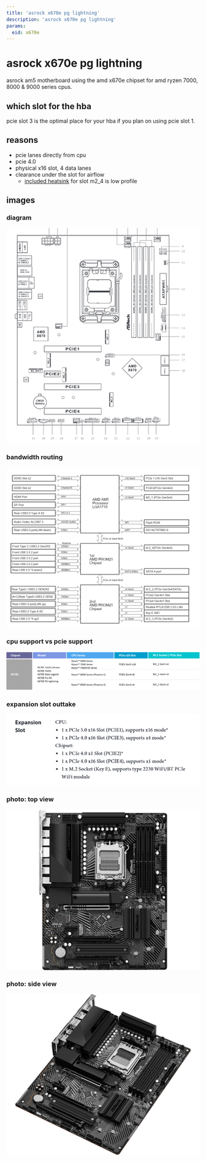 ```yaml
---
title: 'asrock x670e pg lightning'
description: 'asrock x670e pg lightning'
params:
  eid: x670e
---
```

# asrock x670e pg lightning
asrock am5 motherboard using the amd x670e chipset for amd ryzen 7000, 8000 & 9000 series cpus.

## which slot for the hba
pcie slot 3 is the optimal place for your hba if you plan on using pcie slot 1.

## reasons
* pcie lanes directly from cpu
* pcie 4.0
* physical x16 slot, 4 data lanes
* clearance under the slot for airflow
  * [included heatsink](#photo-side-view) for slot m2_4 is low profile

## images
### diagram
![](x670e-layout.png)
### bandwidth routing
![](x670e-logical.png)
### cpu support vs pcie support
![](x670e-pcie-cpu.png)
### expansion slot outtake
![](x670e-pcie.png)
### photo: top view
![](x670e-photo.png)
### photo: side view
![sideview](x670e-photo3.png)
